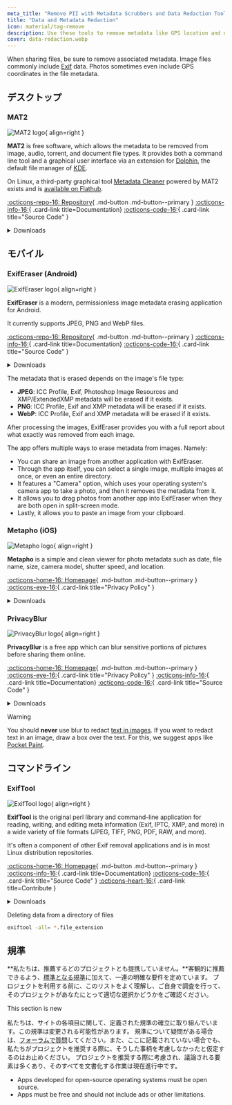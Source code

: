 ```yaml
---
meta_title: "Remove PII with Metadata Scrubbers and Data Redaction Tools - Privacy Guides"
title: "Data and Metadata Redaction"
icon: material/tag-remove
description: Use these tools to remove metadata like GPS location and other identifying information from photos and files you share.
cover: data-redaction.webp
---
```


When sharing files, be sure to remove associated metadata. Image files commonly include [Exif](https://en.wikipedia.org/wiki/Exif) data. Photos sometimes even include GPS coordinates in the file metadata.

## デスクトップ

### MAT2

<div class="admonition recommendation" markdown>

![MAT2 logo](assets/img/data-redaction/mat2.svg){ align=right }

**MAT2** is free software, which allows the metadata to be removed from image, audio, torrent, and document file types. It provides both a command line tool and a graphical user interface via an extension for [Dolphin](https://0xacab.org/jvoisin/mat2/-/tree/master/dolphin), the default file manager of [KDE](https://kde.org).

On Linux, a third-party graphical tool [Metadata Cleaner](https://gitlab.com/rmnvgr/metadata-cleaner) powered by MAT2 exists and is [available on Flathub](https://flathub.org/apps/details/fr.romainvigier.MetadataCleaner).

[:octicons-repo-16: Repository](https://0xacab.org/jvoisin/mat2){ .md-button .md-button--primary }
[:octicons-info-16:](https://0xacab.org/jvoisin/mat2/-/blob/master/README.md){ .card-link title=Documentation}
[:octicons-code-16:](https://0xacab.org/jvoisin/mat2){ .card-link title="Source Code" }

<details class="downloads" markdown>
<summary>Downloads</summary>

- [:simple-windows11: Windows](https://pypi.org/project/mat2)
- [:simple-apple: macOS](https://0xacab.org/jvoisin/mat2#requirements-setup-on-macos-os-x-using-homebrew)
- [:simple-linux: Linux](https://pypi.org/project/mat2)
- [:octicons-globe-16: Web](https://0xacab.org/jvoisin/mat2#web-interface)

</details>

</div>

## モバイル

### ExifEraser (Android)

<div class="admonition recommendation" markdown>

![ExifEraser logo](assets/img/data-redaction/exiferaser.svg){ align=right }

**ExifEraser** is a modern, permissionless image metadata erasing application for Android.

It currently supports JPEG, PNG and WebP files.

[:octicons-repo-16: Repository](https://github.com/Tommy-Geenexus/exif-eraser){ .md-button .md-button--primary }
[:octicons-info-16:](https://github.com/Tommy-Geenexus/exif-eraser#readme){ .card-link title=Documentation}
[:octicons-code-16:](https://github.com/Tommy-Geenexus/exif-eraser){ .card-link title="Source Code" }

<details class="downloads" markdown>
<summary>Downloads</summary>

- [:simple-googleplay: Google Play](https://play.google.com/store/apps/details?id=com.none.tom.exiferaser)
- [:octicons-moon-16: Accrescent](https://accrescent.app/app/com.none.tom.exiferaser)
- [:simple-github: GitHub](https://github.com/Tommy-Geenexus/exif-eraser/releases)

</details>

</div>

The metadata that is erased depends on the image's file type:

- **JPEG**: ICC Profile, Exif, Photoshop Image Resources and XMP/ExtendedXMP metadata will be erased if it exists.
- **PNG**: ICC Profile, Exif and XMP metadata will be erased if it exists.
- **WebP**: ICC Profile, Exif and XMP metadata will be erased if it exists.

After processing the images, ExifEraser provides you with a full report about what exactly was removed from each image.

The app offers multiple ways to erase metadata from images. Namely:

- You can share an image from another application with ExifEraser.
- Through the app itself, you can select a single image, multiple images at once, or even an entire directory.
- It features a "Camera" option, which uses your operating system's camera app to take a photo, and then it removes the metadata from it.
- It allows you to drag photos from another app into ExifEraser when they are both open in split-screen mode.
- Lastly, it allows you to paste an image from your clipboard.

### Metapho (iOS)

<div class="admonition recommendation" markdown>

![Metapho logo](assets/img/data-redaction/metapho.jpg){ align=right }

**Metapho** is a simple and clean viewer for photo metadata such as date, file name, size, camera model, shutter speed, and location.

[:octicons-home-16: Homepage](https://zininworks.com/metapho){ .md-button .md-button--primary }
[:octicons-eye-16:](https://zininworks.com/privacy){ .card-link title="Privacy Policy" }

<details class="downloads" markdown>
<summary>Downloads</summary>

- [:simple-appstore: App Store](https://apps.apple.com/app/id914457352)

</details>

</div>

### PrivacyBlur

<div class="admonition recommendation" markdown>

![PrivacyBlur logo](assets/img/data-redaction/privacyblur.svg){ align=right }

**PrivacyBlur** is a free app which can blur sensitive portions of pictures before sharing them online.

[:octicons-home-16: Homepage](https://privacyblur.app){ .md-button .md-button--primary }
[:octicons-eye-16:](https://privacyblur.app/privacy.html){ .card-link title="Privacy Policy" }
[:octicons-info-16:](https://github.com/MATHEMA-GmbH/privacyblur#readme){ .card-link title=Documentation}
[:octicons-code-16:](https://github.com/MATHEMA-GmbH/privacyblur){ .card-link title="Source Code" }

<details class="downloads" markdown>
<summary>Downloads</summary>

- [:simple-googleplay: Google Play](https://play.google.com/store/apps/details?id=de.mathema.privacyblur)
- [:simple-appstore: App Store](https://apps.apple.com/app/id1536274106)

</details>

</div>

<div class="admonition warning" markdown>
<p class="admonition-title">Warning</p>

You should **never** use blur to redact [text in images](https://bishopfox.com/blog/unredacter-tool-never-pixelation). If you want to redact text in an image, draw a box over the text. For this, we suggest apps like [Pocket Paint](https://github.com/Catrobat/Paintroid).

</div>

## コマンドライン

### ExifTool

<div class="admonition recommendation" markdown>

![ExifTool logo](assets/img/data-redaction/exiftool.png){ align=right }

**ExifTool** is the original perl library and command-line application for reading, writing, and editing meta information (Exif, IPTC, XMP, and more) in a wide variety of file formats (JPEG, TIFF, PNG, PDF, RAW, and more).

It's often a component of other Exif removal applications and is in most Linux distribution repositories.

[:octicons-home-16: Homepage](https://exiftool.org){ .md-button .md-button--primary }
[:octicons-info-16:](https://exiftool.org/faq.html){ .card-link title=Documentation}
[:octicons-code-16:](https://github.com/exiftool/exiftool){ .card-link title="Source Code" }
[:octicons-heart-16:](https://exiftool.org/#donate){ .card-link title=Contribute }

<details class="downloads" markdown>
<summary>Downloads</summary>

- [:simple-windows11: Windows](https://exiftool.org)
- [:simple-apple: macOS](https://exiftool.org)
- [:simple-linux: Linux](https://exiftool.org)

</details>

</div>

<div class="admonition example" markdown>
<p class="admonition-title">Deleting data from a directory of files</p>

```bash
exiftool -all= *.file_extension
```

</div>

## 規準

**私たちは、推薦するどのプロジェクトとも提携していません。**客観的に推薦できるよう、[標準となる規準](about/criteria.md)に加えて、一連の明確な要件を定めています。 プロジェクトを利用する前に、このリストをよく理解し、ご自身で調査を行って、そのプロジェクトがあなたにとって適切な選択かどうかをご確認ください。

<div class="admonition example" markdown>
<p class="admonition-title">This section is new</p>

私たちは、サイトの各項目に関して、定義された規準の確立に取り組んでいます。この規準は変更される可能性があります。 規準について疑問がある場合は、[フォーラムで質問](https://discuss.privacyguides.net/latest)してください。また、ここに記載されていない場合でも、私たちがプロジェクトを推奨する際に、そうした事柄を考慮しなかったと仮定するのはお止めください。 プロジェクトを推奨する際に考慮され、議論される要素は多くあり、そのすべてを文書化する作業は現在進行中です。

</div>

- Apps developed for open-source operating systems must be open source.
- Apps must be free and should not include ads or other limitations.
